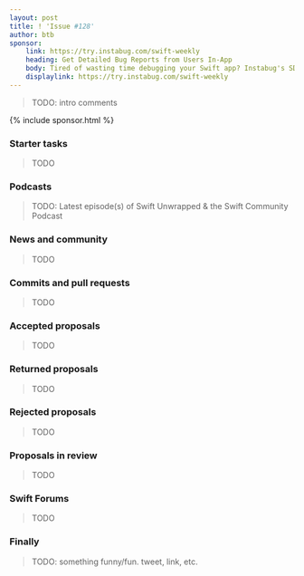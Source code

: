 ```yaml
---
layout: post
title: ! 'Issue #128'
author: btb
sponsor:
    link: https://try.instabug.com/swift-weekly
    heading: Get Detailed Bug Reports from Users In-App
    body: Tired of wasting time debugging your Swift app? Instabug's SDK is here to help you minimize your debugging time by providing you with complete device details, network logs, and reproduction steps with every bug report. All data is attached automatically. It only takes a line of code to setup. Signup now for free.
    displaylink: https://try.instabug.com/swift-weekly
---
```


> TODO: intro comments

<!--excerpt-->

{% include sponsor.html %}

### Starter tasks

> TODO

### Podcasts

> TODO: Latest episode(s) of Swift Unwrapped & the Swift Community Podcast

### News and community

> TODO

### Commits and pull requests

> TODO

### Accepted proposals

> TODO

### Returned proposals

> TODO

### Rejected proposals

> TODO

### Proposals in review

> TODO

### Swift Forums

> TODO

### Finally

> TODO: something funny/fun. tweet, link, etc.
